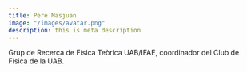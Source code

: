```yaml
---
title: Pere Masjuan
image: "/images/avatar.png"
description: this is meta description
---
```


Grup de Recerca de Física Teòrica UAB/IFAE, coordinador del Club de Física de la UAB.
